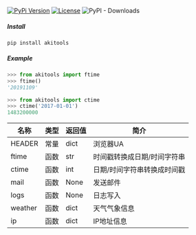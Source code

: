 [![PyPi Version](https://img.shields.io/pypi/v/akitools)](https://pypi.org/project/akitools/) [![License](https://img.shields.io/pypi/l/akitools)](https://pypi.org/project/akitools/) ![PyPI - Downloads](https://img.shields.io/pypi/dm/akitools)

 ##### Install

```
pip install akitools
```

##### Example

```python
>>> from akitools import ftime
>>> ftime()
'20191109'

>>> from akitools import ctime
>>> ctime('2017-01-01')
1483200000
```

|名称               |类型   |返回值 |简介
|-                  |-      |-      |---------
|HEADER             |常量   |dict   |浏览器UA
|ftime              |函数   |str    |时间戳转换成日期/时间字符串
|ctime              |函数   |int    |日期/时间字符串转换成时间戳
|mail               |函数   |None   |发送邮件
|logs               |函数   |None   |日志写入
|weather            |函数   |dict   |天气气象信息
|ip                 |函数   |dict   |IP地址信息
